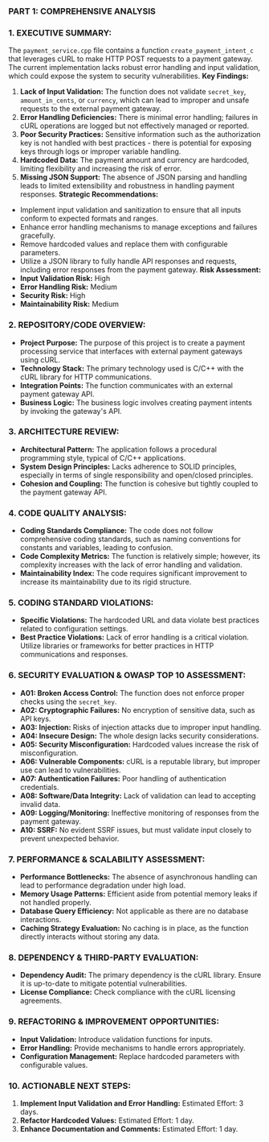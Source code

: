 ### PART 1: COMPREHENSIVE ANALYSIS
### 1. EXECUTIVE SUMMARY:
The `payment_service.cpp` file contains a function `create_payment_intent_c` that leverages cURL to make HTTP POST requests to a payment gateway. The current implementation lacks robust error handling and input validation, which could expose the system to security vulnerabilities.
**Key Findings:**
1. **Lack of Input Validation:** The function does not validate `secret_key`, `amount_in_cents`, or `currency`, which can lead to improper and unsafe requests to the external payment gateway.
2. **Error Handling Deficiencies:** There is minimal error handling; failures in cURL operations are logged but not effectively managed or reported.
3. **Poor Security Practices:** Sensitive information such as the authorization key is not handled with best practices - there is potential for exposing keys through logs or improper variable handling.
4. **Hardcoded Data:** The payment amount and currency are hardcoded, limiting flexibility and increasing the risk of error.
5. **Missing JSON Support:** The absence of JSON parsing and handling leads to limited extensibility and robustness in handling payment responses.
**Strategic Recommendations:**
- Implement input validation and sanitization to ensure that all inputs conform to expected formats and ranges.
- Enhance error handling mechanisms to manage exceptions and failures gracefully.
- Remove hardcoded values and replace them with configurable parameters.
- Utilize a JSON library to fully handle API responses and requests, including error responses from the payment gateway.
**Risk Assessment:**
- **Input Validation Risk:** High
- **Error Handling Risk:** Medium
- **Security Risk:** High
- **Maintainability Risk:** Medium
### 2. REPOSITORY/CODE OVERVIEW:
- **Project Purpose:** The purpose of this project is to create a payment processing service that interfaces with external payment gateways using cURL.
- **Technology Stack:** The primary technology used is C/C++ with the cURL library for HTTP communications.
- **Integration Points:** The function communicates with an external payment gateway API.
- **Business Logic:** The business logic involves creating payment intents by invoking the gateway's API.
### 3. ARCHITECTURE REVIEW:
- **Architectural Pattern:** The application follows a procedural programming style, typical of C/C++ applications.
- **System Design Principles:** Lacks adherence to SOLID principles, especially in terms of single responsibility and open/closed principles.
- **Cohesion and Coupling:** The function is cohesive but tightly coupled to the payment gateway API.
### 4. CODE QUALITY ANALYSIS:
- **Coding Standards Compliance:** The code does not follow comprehensive coding standards, such as naming conventions for constants and variables, leading to confusion.
- **Code Complexity Metrics:** The function is relatively simple; however, its complexity increases with the lack of error handling and validation.
- **Maintainability Index:** The code requires significant improvement to increase its maintainability due to its rigid structure.
### 5. CODING STANDARD VIOLATIONS:
- **Specific Violations:** The hardcoded URL and data violate best practices related to configuration settings.
- **Best Practice Violations:** Lack of error handling is a critical violation. Utilize libraries or frameworks for better practices in HTTP communications and responses.
### 6. SECURITY EVALUATION & OWASP TOP 10 ASSESSMENT:
- **A01: Broken Access Control:** The function does not enforce proper checks using the `secret_key`.
- **A02: Cryptographic Failures:** No encryption of sensitive data, such as API keys.
- **A03: Injection:** Risks of injection attacks due to improper input handling.
- **A04: Insecure Design:** The whole design lacks security considerations.
- **A05: Security Misconfiguration:** Hardcoded values increase the risk of misconfiguration.
- **A06: Vulnerable Components:** cURL is a reputable library, but improper use can lead to vulnerabilities.
- **A07: Authentication Failures:** Poor handling of authentication credentials.
- **A08: Software/Data Integrity:** Lack of validation can lead to accepting invalid data.
- **A09: Logging/Monitoring:** Ineffective monitoring of responses from the payment gateway.
- **A10: SSRF:** No evident SSRF issues, but must validate input closely to prevent unexpected behavior.
### 7. PERFORMANCE & SCALABILITY ASSESSMENT:
- **Performance Bottlenecks:** The absence of asynchronous handling can lead to performance degradation under high load.
- **Memory Usage Patterns:** Efficient aside from potential memory leaks if not handled properly.
- **Database Query Efficiency:** Not applicable as there are no database interactions.
- **Caching Strategy Evaluation:** No caching is in place, as the function directly interacts without storing any data.
### 8. DEPENDENCY & THIRD-PARTY EVALUATION:
- **Dependency Audit:** The primary dependency is the cURL library. Ensure it is up-to-date to mitigate potential vulnerabilities.
- **License Compliance:** Check compliance with the cURL licensing agreements.
### 9. REFACTORING & IMPROVEMENT OPPORTUNITIES:
- **Input Validation:** Introduce validation functions for inputs.
- **Error Handling:** Provide mechanisms to handle errors appropriately.
- **Configuration Management:** Replace hardcoded parameters with configurable values.
### 10. ACTIONABLE NEXT STEPS:
1. **Implement Input Validation and Error Handling:** Estimated Effort: 3 days.
2. **Refactor Hardcoded Values:** Estimated Effort: 1 day.
3. **Enhance Documentation and Comments:** Estimated Effort: 1 day.